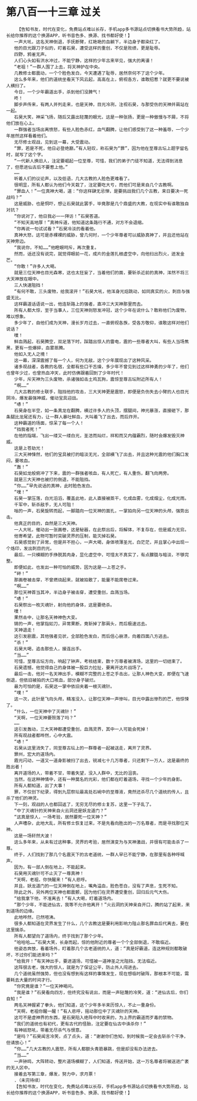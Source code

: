 # 第八百一十三章 过关
        【告知书友，时代在变化，免费站点难以长存，手机app多书源站点切换看书大势所趋，站长给你推荐的这个换源APP，听书音色多、换源、找书都好使！】
       一声大吼，这名天神倒退，手抚断臂，红艳艳的血躺下，半边身子都染红了。
       他的目光跟刀子似的，盯着石昊，遭受这样的重创，不仅是败绩，更是耻辱。
       四野，鸦雀无声。
       人们心头如有洪水冲过，不能宁静，这样的少年古来罕见，强大的离谱！
       “老祖！”一群人围了上去，将天神护在中央。
       几教修士都震动，一个个脸色发白，今天遭遇了耻辱，居然奈何不了这个少年。
       这么多年来，他们的道统坐看天下风云起，高高在上，俯视各方，谁敢招惹？就更不要说被人横扫了。
       今日，一个少年霸道出手，杀到他们没脾气！
       咚！
       脚步声传来，有两人并列走来，也是天神，目光冷冽，注视石昊，与那受伤的天神并肩站在一起。
       石昊大笑，神采飞扬，随后又露出轻蔑的眼光，这是一种张扬，更是一种傲慢与不屑，不将他们放在心上。
       一群强者当场出离愤怒，有些人脸色赤红，血气翻腾，让他们感受到了这一种羞辱，一个少年居然这样看着他们。
       无尽修士观战，见到这一幕，大受震动。
       “罪，若是不死，他日必登绝巅。”有人轻叹，称石昊为“罪”，因为他在至尊古坛上题字留名时，就写了这个字。
       “一代新人换旧人，注定要崛起一位至尊，可惜，我们的弟子门徒不知道，无法得到消息了，但愿进仙古后不要惹上他。”
       ……
       听着人们的议论声，以及低语，几大古教的人脸色更难看了。
       很明显，所有人都认为他们今天栽了，注定要吃大亏，而他们可是来自几个古教啊。
       “罪血人！”一位真神大喝，道：“你这样肆无忌惮，是要挑战我们几个古教，来日要决一死战吗？”
       这是威胁，也是恫吓，想让石昊就此罢手，毕竟那是几个鼎盛的大教，在现实中有谁敢独自对抗？
       “你说对了，他日我必一一拜访！”石昊答道。
       “不知天高地厚！”真神斥道，他知道这条路行不通，对方不会退缩。
       “你再说一句试试看？”石昊冷淡的看着他。
       真神大怒，这可是赤裸裸的威胁，曾几何时，一个少年尊者可以威胁真神了，并且还他站在天神旁边。
       “我说你，不知……”他瞪眼呵斥，再次重复。
       然而，话还没有说完，就觉得眼前一花，成片的金莲扎根虚空中，向他扫出烈火，迸发金芒。
       “你敢！”许多人大喝。
       就是三位天神也目光森寒，这也太狂妄了，当着他们的面，要斩杀近前的真神，浑然不将三大天神放在眼中。
       三人快速阻挡！
       “有何不敢，三头废物，给我滚开！”石昊大吼，他浑身光焰跳动，如同真实的火，刺目与强盛无比。
       这样霸道话语说一出，他连斩路上的强者，直冲三大天神那里而去。
       所有人都大惊，至于当事人，三位天神则怒发冲冠，这个少年在说什么？敢称他们为废物，难以想象。
       多少年了，自他们成为天神，漫长岁月过去，一直俯视各族，受各方敬仰，谁敢这样对他们说话？
       噗！
       鲜血溅起，石昊腾空，双足落下时，踩踏出惊人的雷电，震的一些尊者大叫，有些人当场焦黑，更有一些爆碎，血雾蒸腾。
       他如入无人之境！
       这一幕，深深震撼了每一个人，何为无敌，这个少年展现出了这种风采。
       诸多观战者，各教的名宿，全都有些口干舌燥，多少年不曾见到过这样神勇的少年了，他们也曾年少过，也曾热血冲天，此时仿佛跟着回到了少年时代！
       少年，斥天神为三头废物，杀诸强如击土鸡瓦狗，震惊至尊古坛附近所有人！
       “啊……”
       几大古教的修士联手，阻挡他的攻击，三大天神更是震怒，即便是负伤失去小臂的人也目光阴冷，爆发最强神威，催动宝具迎战。
       “哧！”
       石昊身在半空，如一条真龙在翻腾，横过许多人的头顶，摆腿间，神光暴涨，直接砸下，那条腿比龙尾还有力，让一群人暴吐鲜血，大叫着飞了出去，而后炸开。
       这种霸道的场面，惊呆了每一个人！
       “挡我者死！”
       在他的指端，飞出一缕又一缕白光，圣洁而灿烂，祥和而又内蕴霸烈，随时会爆发毁灭神威。
       这是上苍劫光！
       三大天神悚然，他们的宝具被打的暗淡无光，全部横飞了出去，并且这种光震的他们胸口发闷，要咳血。
       “轰！”
       石昊如龙般俯冲了下来，震的一群强者咳血，有人死亡，有人重伤，翻飞向两旁。
       就是三大天神也被打的倒退，不能阻挡。
       “你……”早先说话的真神，此时脸色发白。
       “噗！”
       石昊一掌压落，白光滔滔，覆盖此地，此人直接被蒸干，化成血雾，化成烟尘，化成光雨。
       千军中，斩杀敌手，无人可阻！
       嗡的一声，石昊旋转而起，一脚踏向一位天神的面孔，一掌拍向另一位天神的头颅，强势出击。
       他真正的目的，自然是三大天神。
       一人大吼，催动出一张画卷，这是秘器，在此祭出后，将解体，不复存在，但是威力无穷。
       他寄希望，此物可暂时突破灵界的压制，能灭掉石昊。
       石昊感觉到了异常，但是并不担心，一声大喝，身体喷薄圣光，白茫茫，并且掌心中出现一个烙印，发出刺目的光。
       最后，一只模糊的手挣脱其肉身，显化虚空中，可惜太不真实了，有点朦胧与暗淡，不够完整。
       即便如此，也发出一种可怕的威势，因为这是——上苍之手。
       “砰！”
       那画卷被击穿，不曾燃烧起来，就被拍散了，能量不能席卷过来。
       “啊……”
       那位天神首当其冲，半边身子被击穿，遭受重创，血溅当场。
       “哧！”
       石昊祭出一枚灭魂针，射向他的身体，这是要绝杀。
       噗！
       果然击中，让那名天神神色大变。
       锵的一声，他掌指如刀，异常果断，竟斩掉了那肩头，而后极速远去。
       天神退走！
       这引发剧震，其他强者见状，全部脸色发白，而后信心崩溃，向着四面八方逃去。
       “杀！”
       石昊大喝，追击那些人，接连出手。
       “当……”
       可惜，至尊古坛方向，响起了钟声，考核结束，数十万尊者被清场，这里的一切结束了。
       石昊遗憾，他觉得自己的身体被一股巨力拉扯，要离开这片战场了。
       最后一击，他对一名天神出手，模糊不完整的上苍之手击出，让那人神色大变，即便在飞速倒退，但依旧被拍的大口咳血，部分身子破烂。
       最为可怕的是，石昊这一掌中依旧夹着一根灭魂针。
       “噗！”
       这一次，此针是飞向头颅，精准没入，让那位天神一声惨叫，目光中露出惨烈的芒，他惊悚了。
       “什么，一位天神中了灭魂针！”
       “天啊，一位天神要殒落了吗？”
       ……
       这引发轰动，三大天神都遭受重创，血溅灵界，其中一人可能会死掉！
       所有观战者都哗然，心中大震。
       “哧！”
       石昊从这里消失了，同至尊古坛上的一群尊者一起被送走，离开了灵界。
       罪州，宏大的道场内。
       霞光闪动，一道又一道身影被扫了出去，锐减七十几万尊者，只还剩下一万人，这是最终的胜出者！
       离开道场的人，带着不甘，带着失望，没入人群中，无比的沮丧。
       当然，在这种神情中，还有一种莫名的光彩，他们都在盯着道场，寻找一个少年的身影。
       所有人都知道，出了大事！
       罪，不仅创下纪录，得到九层祭坛最高处石碗中的至尊液，竟然还杀尽几个道统的传人，且杀了他们的神灵。
       下一刻，观战的人也都回返了，无穷无尽的修士复苏，这里一下子乱了。
       “中了灭魂针的天神来自火云洞还是妖龙道门？”
       “这真是惊人，一场考验，居然要死一位天神？”
       人声嘈杂，此地大乱，所有修士恢复过来，不是先看向胜出的一万名尊者，而是寻找那位天神。
       这是一场轩然大波！
       这么多年来，从未有过这种事，灵界的考验，居然演变为与天神激战，并很有可能击杀了一尊。
       终于，人们找到了那几个名震天下的古老道统，一群人早已不能宁静，在那里有各种呼喊声。
       因为，有一部人倒在地上，不能起来。
       石昊用灭魂针可不止灭了一尊真神！
       “天啊，老祖，你快醒来！”有人悲呼。
       并且，妖龙道门的一位天神倒在地上，嘴角溢血，脸色苍白，没有了声息，生死不知。
       除此之外，另外两位天神也都震颤，因为他们在灵界遭受重创，回归后元气大伤。
       “给我拿下他，不准离去！”有人大喝，盯着道场内。
       “那个少年，不能进仙古，我等不允许他离开！”火云洞的天神亲自开口，腾的站了起来，来到道场的边缘。
       此地哗然，已然喧沸。
       很多人都知道在灵界发生了什么，几个古教这是要利用影响力阻止那名罪血后代离去，要在这里擒杀。
       所有人都望向了道场内，终于找到了那个少年。
       “哈哈哈……”石昊大笑，长身而起，惊的他附近的尊者一个个全部倒退，不敢临近。
       他姿态奔放，看着场外，盯着那几个古老道统的人，道：“真是好霸道，连这种规则都敢破坏，不过你们能进来吗？”
       “给我开！”有天神出手，要进道场，可惜被一道神圣之光阻挡，无法临近。
       这阵很古老，强大的惊人，就是为了保证公平，防止外人闯进去。
       几个道统虽然强势，但也没有想到有这样的事情发生，现在想临时破阵，那根本不可能，需要耗去大量的时间才行。
       “你究竟是谁？”一位天神喝问。
       “我是谁？”石昊看向四方，但终究没有说出，而是一声轻蔑的冷笑，道：“进仙古后，你们自知！”
       两名天神握紧了拳头，他们知道，这个少年多半来历惊人，不止一重身份。
       “天啊，老祖你醒一醒！”有人悲呼，摇动那位中了灭魂针的天神。
       这可不是虚神界的东西，是石昊陷入绝阵中时收来的，为上界的霸道而歹毒的禁物。
       “我们的道统也有初代，更有古代的怪胎，注定要在仙古中诛杀你！”
       有神祇怒吼，带着无尽杀气与恨意。
       “是吗？”石昊闻言冷笑，点了点头，道：“谢谢你们告知，到时候我一定会去斩杀个干净，但请放心！”
       “你……”几大古教的人震怒，所有人都额头青筋暴跳，但是却没有办法进去。
       “当……”
       一声钟鸣，大阵转动，整片道场模糊了，人们知道，传送开始，这一万名尊者将被送进广袤的无人区中。
       接着去写第三章，爆发，努力中，求月票！
       .（未完待续）
       【告知书友，时代在变化，免费站点难以长存，手机app多书源站点切换看书大势所趋，站长给你推荐的这个换源APP，听书音色多、换源、找书都好使！】